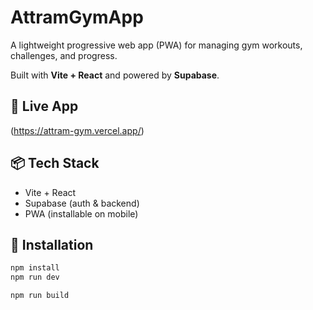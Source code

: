 # AttramGymApp

A lightweight progressive web app (PWA) for managing gym workouts, challenges, and progress.

Built with **Vite + React** and powered by **Supabase**.

## 🚀 Live App

(https://attram-gym.vercel.app/)

## 📦 Tech Stack

- Vite + React
- Supabase (auth & backend)
- PWA (installable on mobile)

## 📲 Installation

```bash
npm install
npm run dev

npm run build
